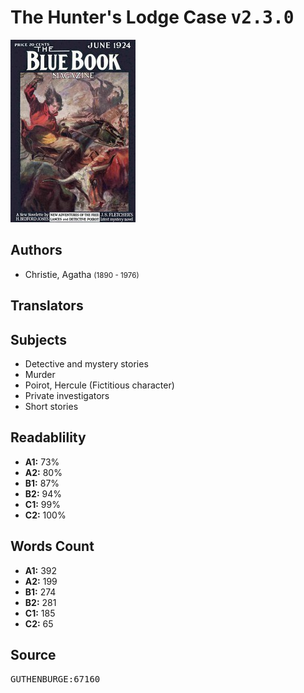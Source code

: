 # The Hunter's Lodge Case <kbd>v2.3.0</kbd>

![](./cover.medium.jpg "")

## Authors


 - Christie, Agatha <small>(1890 - 1976)</small>

## Translators



## Subjects


 - Detective and mystery stories
 - Murder
 - Poirot, Hercule (Fictitious character)
 - Private investigators
 - Short stories

## Readablility


 - **A1:** 73%
 - **A2:** 80%
 - **B1:** 87%
 - **B2:** 94%
 - **C1:** 99%
 - **C2:** 100%

## Words Count


 - **A1:** 392
 - **A2:** 199
 - **B1:** 274
 - **B2:** 281
 - **C1:** 185
 - **C2:** 65

## Source


<kbd>GUTHENBURGE:67160</kbd>
